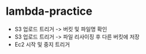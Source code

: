 # lambda-practice

- S3 업로드 트리거 -> 버킷 및 파일명 확인
- S3 업로드 트리거 -> 파일 리사이징 후 다른 버킷에 저장
- Ec2 시작 및 중지 트리거
